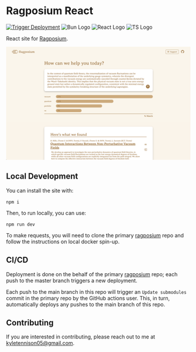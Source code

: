 # Ragposium React


[![Trigger Deployment](https://github.com/kyle-tennison/ragposium-react/actions/workflows/trigger-deployment.yml/badge.svg)](https://github.com/kyle-tennison/ragposium-react/actions/workflows/trigger-deployment.yml)
![Bun Logo](https://img.shields.io/badge/Bun-000?logo=bun&logoColor=fff)
![React Logo](https://shields.io/badge/react-black?logo=react&style=for-the-badge)
![TS Logo](https://shields.io/badge/TypeScript-3178C6?logo=TypeScript&logoColor=FFF&style=flat-square)

React site for [Ragposium](https://ragposium.com).

![screenshot of ragposium](misc/screenshot.png)

## Local Development

You can install the site with:

```
npm i
```

Then, to run locally, you can use:

```
npm run dev
```

To make requests, you will need to clone the primary [ragposium](https://github.com/kyle-tennison/ragposium) repo and follow the instructions on local docker spin-up. 

## CI/CD

Deployment is done on the behalf of the primary [ragposium](https://github.com/kyle-tennison/ragposium) repo; each push to the master branch triggers a new deployment. 

Each push to the main branch in this repo will trigger an `Update submodules` commit in the primary repo by the GitHub actions user. This, in turn, automatically deploys any pushes to the main branch of this repo.

## Contributing

If you are interested in contributing, please reach out to me at [kyletennison05@gmail.com](mail:kyletennison05@gmail.com).